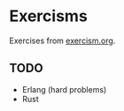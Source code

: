 # Exercisms
Exercises from [exercism.org](https://exercism.org).

## TODO
- Erlang (hard problems)
- Rust
